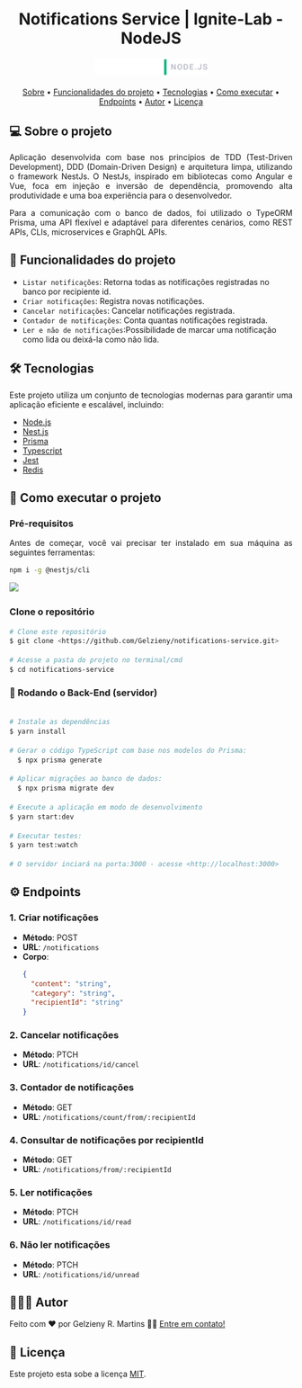 <h1 align="center">
Notifications Service | Ignite-Lab - NodeJS
</h1>

<h4 align="center">
  <div>
    <img alt="Logo" title="#logo" src="public/ignite-lab.svg" width="200"/>
  <div>
</h4>

<p align="center">
 <a href="#-sobre-o-projeto">Sobre</a> •
 <a href="#-funcionalidades-do-projeto">Funcionalidades do projeto</a> •
 <a href="#-tecnologias">Tecnologias</a> • 
 <a href="#-como-executar-o-projeto">Como executar</a> • 
 <a href="#-endpoints">Endpoints</a> • 
 <a href="#-autor">Autor</a> • 
 <a href="#user-content--licença">Licença</a>
</p>


## 💻 Sobre o projeto

<p align="justify">
Aplicação desenvolvida com base nos princípios de TDD (Test-Driven Development), DDD (Domain-Driven Design) e arquitetura limpa, utilizando o framework NestJs. O NestJs, inspirado em bibliotecas como Angular e Vue, foca em injeção e inversão de dependência, promovendo alta produtividade e uma boa experiência para o desenvolvedor.
</p>

<p align="justify">
Para a comunicação com o banco de dados, foi utilizado o TypeORM Prisma, uma API flexível e adaptável para diferentes cenários, como REST APIs, CLIs, microservices e GraphQL APIs.
</p>

## 🔨 Funcionalidades do projeto

- `Listar notificações`: Retorna todas as notificações registradas no banco por recipiente id.
- `Criar notificações`: Registra novas notificações.
- `Cancelar notificações`: Cancelar notificações registrada.
- `Contador de notificações`: Conta quantas notificações registrada.
- `Ler e não de notificações`:Possibilidade de marcar uma notificação como lida ou deixá-la como não lida.

## 🛠 Tecnologias

<p align="justify">Este projeto utiliza um conjunto de tecnologias modernas para garantir uma aplicação eficiente e escalável, incluindo:</p>

  * [Node.js](https://nodejs.org/en/)
  * [Nest.js](https://docs.nestjs.com/)
  * [Prisma](https://www.prisma.io/)
  * [Typescript](https://www.typescriptlang.org/)
  * [Jest](https://jestjs.io/)
  * [Redis](https://redis.io/)

## 🚀 Como executar o projeto

### Pré-requisitos

<p align="justify">Antes de começar, você vai precisar ter instalado em sua máquina as seguintes ferramentas:</p>

```bash
npm i -g @nestjs/cli
```

<a href="https://skillicons.dev">
  <img src="https://skillicons.dev/icons?i=git,nodejs,vscode" />
</a>

### Clone o repositório

```bash
# Clone este repositório
$ git clone <https://github.com/Gelzieny/notifications-service.git>

# Acesse a pasta do projeto no terminal/cmd
$ cd notifications-service
```

### 🎲 Rodando o Back-End (servidor)

```bash

# Instale as dependências
$ yarn install

# Gerar o código TypeScript com base nos modelos do Prisma:
  $ npx prisma generate

# Aplicar migrações ao banco de dados:
  $ npx prisma migrate dev

# Execute a aplicação em modo de desenvolvimento
$ yarn start:dev

# Executar testes:
$ yarn test:watch

# O servidor inciará na porta:3000 - acesse <http://localhost:3000>
```
## ⚙️ Endpoints

### 1. Criar notificações
- **Método**: POST
- **URL**: `/notifications`
- **Corpo**:
  ```json
  {
    "content": "string",
    "category": "string",
    "recipientId": "string"
  }

### 2. Cancelar notificações
- **Método**: PTCH
- **URL**: `/notifications/id/cancel`

### 3. Contador de notificações
- **Método**: GET
- **URL**: `/notifications/count/from/:recipientId`

### 4. Consultar de notificações por recipientId
- **Método**: GET
- **URL**: `/notifications/from/:recipientId`

### 5. Ler notificações
- **Método**: PTCH
- **URL**: `/notifications/id/read`

### 6. Não ler notificações
- **Método**: PTCH
- **URL**: `/notifications/id/unread`

## 🧑🏻‍💻 Autor

Feito com ❤️ por Gelzieny R. Martins 👋🏽 [Entre em contato!](https://www.linkedin.com/in/gelzieny/)

## 📝 Licença

Este projeto esta sobe a licença [MIT](./LICENSE).
